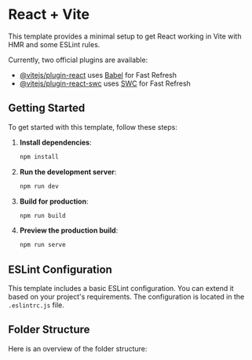 # React + Vite

This template provides a minimal setup to get React working in Vite with HMR and some ESLint rules.

Currently, two official plugins are available:

- [@vitejs/plugin-react](https://github.com/vitejs/vite-plugin-react/blob/main/packages/plugin-react/README.md) uses [Babel](https://babeljs.io/) for Fast Refresh
- [@vitejs/plugin-react-swc](https://github.com/vitejs/vite-plugin-react-swc) uses [SWC](https://swc.rs/) for Fast Refresh

## Getting Started

To get started with this template, follow these steps:

1. **Install dependencies**:
    ```sh
    npm install
    ```

2. **Run the development server**:
    ```sh
    npm run dev
    ```

3. **Build for production**:
    ```sh
    npm run build
    ```

4. **Preview the production build**:
    ```sh
    npm run serve
    ```

## ESLint Configuration

This template includes a basic ESLint configuration. You can extend it based on your project's requirements. The configuration is located in the `.eslintrc.js` file.

## Folder Structure

Here is an overview of the folder structure:
